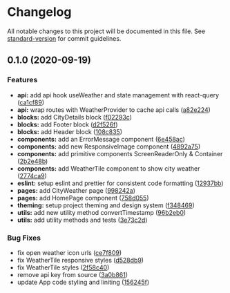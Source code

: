 # Changelog

All notable changes to this project will be documented in this file. See [standard-version](https://github.com/conventional-changelog/standard-version) for commit guidelines.

## 0.1.0 (2020-09-19)


### Features

* **api:** add api hook useWeather and state management with react-query ([ca1cf89](https://github.com/praneybehl/weather-app/commit/ca1cf89bfcca7baf408d9bb54bc7f8c163a01567))
* **api:** wrap routes with WeatherProvider to cache api calls ([a82e224](https://github.com/praneybehl/weather-app/commit/a82e224fa578519c0b4f491075341a0c4d791e07))
* **blocks:** add CityDetails block ([f02293c](https://github.com/praneybehl/weather-app/commit/f02293c06ef43067e918f134154de6f1a0c9dcb0))
* **blocks:** add Footer block ([d2f526f](https://github.com/praneybehl/weather-app/commit/d2f526f89c4ae87bed7612694681595f9bddbc0c))
* **blocks:** add Header block ([108c835](https://github.com/praneybehl/weather-app/commit/108c83578d0128b3fc4e653255155fb5ae39102b))
* **components:** add an ErrorMessage component ([6e458ac](https://github.com/praneybehl/weather-app/commit/6e458ac3f7c5a00f4d2af2d49618d59c7f4ba89e))
* **components:** add new ResponsiveImage component ([4892a75](https://github.com/praneybehl/weather-app/commit/4892a75f54eb082895f2fb56024b5ac5daede688))
* **components:** add primitive components ScreenReaderOnly & Container ([2b2e48b](https://github.com/praneybehl/weather-app/commit/2b2e48bf13c20f88750f74c928c5eb2cb79619fc))
* **components:** add WeatherTile component to show city weather ([2774ca9](https://github.com/praneybehl/weather-app/commit/2774ca9434a9ebe1f4edb17905e436d97e7268f3))
* **eslint:** setup eslint and prettier for consistent code formatting ([12937bb](https://github.com/praneybehl/weather-app/commit/12937bb9d3c206d3b99bbeaa24058bdbf75f578e))
* **pages:** add CityWeather page ([998242a](https://github.com/praneybehl/weather-app/commit/998242aef7227a96a760d98ab2f982c68504b820))
* **pages:** add HomePage component ([758d055](https://github.com/praneybehl/weather-app/commit/758d055a5b47acc4b04322fc117269021ea1f4ce))
* **theming:** setup project theming and design system ([f348469](https://github.com/praneybehl/weather-app/commit/f348469ed4f7a53b23f3a1cbed8b591581fa8931))
* **utils:** add new utility method convertTimestamp ([96b2eb0](https://github.com/praneybehl/weather-app/commit/96b2eb08605fdf3a54594b032188d2f5f454d51d))
* **utils:** add utility methods and tests ([3e73c2d](https://github.com/praneybehl/weather-app/commit/3e73c2d9a63caa98ec4934623a9df497180f2379))


### Bug Fixes

* fix open weather icon urls ([ce7f809](https://github.com/praneybehl/weather-app/commit/ce7f809f5f93fe94c8eb7847a6fe03d068e6abdb))
* fix WeatherTile responsive styles ([d528db9](https://github.com/praneybehl/weather-app/commit/d528db9d4617d913d1b7b3348efa8fa977275e32))
* fix WeatherTile styles ([2f58c40](https://github.com/praneybehl/weather-app/commit/2f58c4011b2998f1ede84973fccf08e3ee9ee4d6))
* remove api key from source ([3a0b861](https://github.com/praneybehl/weather-app/commit/3a0b861908f14b00a34dfd1a96e57613970b9d41))
* update App code styling and liniting ([156245f](https://github.com/praneybehl/weather-app/commit/156245f22eaeadc59787ea5c0a5363dbb331721d))
